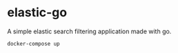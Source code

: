 # elastic-go

A simple elastic search filtering application made with go.


```
docker-compose up
```
